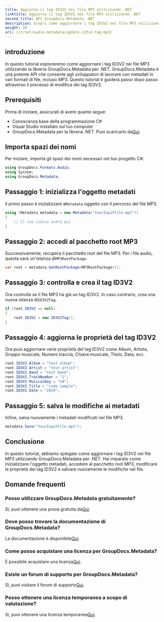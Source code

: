 ```yaml
---
title: Aggiorna il tag ID3V2 nei file MP3 utilizzando .NET
linktitle: Aggiorna il tag ID3V2 nei file MP3 utilizzando .NET
second_title: API GroupDocs.Metadata .NET
description: Scopri come aggiornare i tag ID3V2 nei file MP3 utilizzando .NET con GroupDocs.Metadata per una gestione efficiente dei file.
weight: 20
url: /it/net/audio-metadata/update-id3v2-tag-mp3/
---
```

## introduzione
In questo tutorial esploreremo come aggiornare i tag ID3V2 nei file MP3 utilizzando la libreria GroupDocs.Metadata per .NET. GroupDocs.Metadata è una potente API che consente agli sviluppatori di lavorare con metadati in vari formati di file, incluso MP3. Questo tutorial ti guiderà passo dopo passo attraverso il processo di modifica dei tag ID3V2.
## Prerequisiti
Prima di iniziare, assicurati di avere quanto segue:
- Conoscenza base della programmazione C#
- Visual Studio installato sul tuo computer
-  GroupDocs.Metadata per la libreria .NET. Puoi scaricarlo da[Qui](https://releases.groupdocs.com/metadata/net/).

## Importa spazi dei nomi
Per iniziare, importa gli spazi dei nomi necessari nel tuo progetto C#:
```csharp
using GroupDocs.Formats.Audio;
using System;
using GroupDocs.Metadata;
```
## Passaggio 1: inizializza l'oggetto metadati
 Il primo passo è inizializzare a`Metadata` oggetto con il percorso del file MP3.
```csharp
using (Metadata metadata = new Metadata("YourInputFile.mp3"))
{
    // Il tuo codice andrà qui
}
```
## Passaggio 2: accedi al pacchetto root MP3
 Successivamente, recupera il pacchetto root del file MP3. Per i file audio, questa sarà un'istanza di`MP3RootPackage`.
```csharp
var root = metadata.GetRootPackage<MP3RootPackage>();
```
## Passaggio 3: controlla e crea il tag ID3V2
 Ora controlla se il file MP3 ha già un tag ID3V2. In caso contrario, crea una nuova istanza di`ID3V2Tag`.
```csharp
if (root.ID3V2 == null)
{
    root.ID3V2 = new ID3V2Tag();
}
```
## Passaggio 4: aggiorna le proprietà del tag ID3V2
Ora puoi aggiornare varie proprietà del tag ID3V2 come Album, Artista, Gruppo musicale, Numero traccia, Chiave musicale, Titolo, Data, ecc.
```csharp
root.ID3V2.Album = "test album";
root.ID3V2.Artist = "test artist";
root.ID3V2.Band = "test band";
root.ID3V2.TrackNumber = "1";
root.ID3V2.MusicalKey = "C#";
root.ID3V2.Title = "code sample";
root.ID3V2.Date = "2019";
```
## Passaggio 5: salva le modifiche ai metadati
Infine, salva nuovamente i metadati modificati nel file MP3.
```csharp
metadata.Save("YourInputFile.mp3");
```

## Conclusione
In questo tutorial, abbiamo spiegato come aggiornare i tag ID3V2 nei file MP3 utilizzando GroupDocs.Metadata per .NET. Hai imparato come inizializzare l'oggetto metadati, accedere al pacchetto root MP3, modificare le proprietà dei tag ID3V2 e salvare nuovamente le modifiche nel file.

## Domande frequenti
### Posso utilizzare GroupDocs.Metadata gratuitamente?
 Sì, puoi ottenere una prova gratuita da[Qui](https://releases.groupdocs.com/).
### Dove posso trovare la documentazione di GroupDocs.Metadata?
 La documentazione è disponibile[Qui](https://tutorials.groupdocs.com/metadata/net/).
### Come posso acquistare una licenza per GroupDocs.Metadata?
 È possibile acquistare una licenza[Qui](https://purchase.groupdocs.com/buy).
### Esiste un forum di supporto per GroupDocs.Metadata?
 Sì, puoi visitare il forum di supporto[Qui](https://forum.groupdocs.com/c/metadata/14).
### Posso ottenere una licenza temporanea a scopo di valutazione?
 Sì, puoi ottenere una licenza temporanea[Qui](https://purchase.groupdocs.com/temporary-license/).